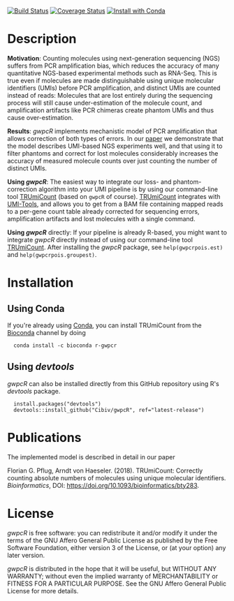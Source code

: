 [![Build Status](https://travis-ci.org/Cibiv/gwpcR.svg?branch=master)](https://travis-ci.org/Cibiv/gwpcR)
[![Coverage Status](https://coveralls.io/repos/github/Cibiv/gwpcR/badge.svg?branch=master)](https://coveralls.io/github/Cibiv/gwpcR?branch=master)
[![Install with Conda](https://anaconda.org/bioconda/r-gwpcr/badges/installer/conda.svg)](https://anaconda.org/bioconda/r-gwpcr)

# Description

__Motivation__: Counting molecules using next-generation sequencing (NGS) suffers from PCR amplification bias, which reduces the accuracy of many quantitative NGS-based experimental methods such as RNA-Seq. This is true even if molecules are made distinguishable using unique molecular identifiers (UMIs) before PCR amplification, and distinct UMIs are counted instead of reads: Molecules that are lost entirely during the sequencing process will still cause under-estimation of the molecule count, and amplification artifacts like PCR chimeras create phantom UMIs and thus cause over-estimation.

__Results__: *gwpcR* implements mechanistic model of PCR amplification that allows correction of both types of errors. In our [paper](https://www.biorxiv.org/content/early/2017/11/13/217778) we demonstrate that the model describes UMI-based NGS experiments well, and that using it to filter phantoms and correct for lost molecules considerably increases the accuracy of measured molecule counts over just counting the number of distinct UMIs.

__Using *gwpcR*__: The easiest way to integrate our loss- and phantom-correction algorithm into your UMI pipeline is by using our command-line tool [TRUmiCount](https://cibiv.github.io/trumicount) (based on `gwpcR` of course). [TRUmiCount](https://cibiv.github.io/trumicount) integrates with [UMI-Tools](https://github.com/CGATOxford/UMI-tools), and allows you to get from a BAM file containing mapped reads to a per-gene count table already corrected for sequencing errors, amplification artifacts and lost molecules with a single command.

__Using *gwpcR*__ directly: If your pipeline is already R-based, you might want to integrate *gwpcR* directly instead of using our command-line tool [TRUmiCount](https://cibiv.github.io/trumicount). After installing the *gwpcR* package, see `help(gwpcrpois.est)` and `help(gwpcrpois.groupest)`.

# Installation

## Using Conda 

If you're already using [Conda](https://bioconda.github.io/), you can install TRUmiCount from the [Bioconda](https://conda.io/) channel by doing
```
  conda install -c bioconda r-gwpcr
```
## Using *devtools*

*gwpcR* can also be installed directly from this GitHub repository using R's *devtools* package.
```
  install.packages("devtools")
  devtools::install_github("Cibiv/gwpcR", ref="latest-release")
```

# Publications

The implemented model is described in detail in our paper

Florian G. Pflug, Arndt von Haeseler. (2018). TRUmiCount: Correctly counting
absolute numbers of molecules using unique molecular identifiers.
<i>Bioinformatics</i>, DOI: https://doi.org/10.1093/bioinformatics/bty283.

# License

*gwpcR* is free software: you can redistribute it and/or modify it under the
terms of the GNU Affero General Public License as published by the Free
Software Foundation, either version 3 of the License, or (at your option) any
later version.

*gwpcR* is distributed in the hope that it will be useful, but WITHOUT ANY
WARRANTY; without even the implied warranty of MERCHANTABILITY or FITNESS FOR
A PARTICULAR PURPOSE.  See the GNU Affero General Public License for more
details.
